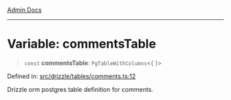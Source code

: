 [Admin Docs](/)

***

# Variable: commentsTable

> `const` **commentsTable**: `PgTableWithColumns`\<\{ \}\>

Defined in: [src/drizzle/tables/comments.ts:12](https://github.com/PurnenduMIshra129th/talawa-api/blob/86f70716c91247c1756c784fed3bccb85b1ded8e/src/drizzle/tables/comments.ts#L12)

Drizzle orm postgres table definition for comments.
